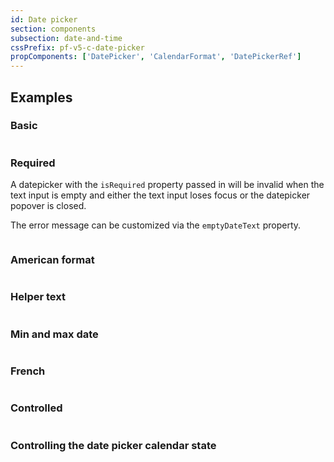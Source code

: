 ```yaml
---
id: Date picker
section: components
subsection: date-and-time
cssPrefix: pf-v5-c-date-picker
propComponents: ['DatePicker', 'CalendarFormat', 'DatePickerRef']
---
```


## Examples

### Basic

```ts file="./DatePickerBasic.tsx"

```

### Required

A datepicker with the `isRequired` property passed in will be invalid when the text input is empty and either the text input loses focus or the datepicker popover is closed.

The error message can be customized via the `emptyDateText` property.

```ts file="./DatePickerRequired.tsx"

```

### American format

```ts file="./DatePickerAmerican.tsx"

```

### Helper text

```ts file="./DatePickerHelperText.tsx"

```

### Min and max date

```ts file="./DatePickerMinMax.tsx"

```

### French

```ts file="./DatePickerFrench.tsx"

```

### Controlled

```ts file="./DatePickerControlled.tsx"

```

### Controlling the date picker calendar state

```ts file="./DatePickerControlledCalendar.tsx"

```

